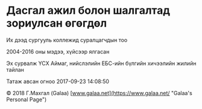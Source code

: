 # Дасгал ажил болон шалгалтад зориулсан өгөгдөл

Их дээд сургууль коллежид суралцагчдын тоо

2004-2016 оны мэдээ, хүйсээр ялгасан

Эх сурвалж ҮСХ Аймаг, нийслэлийн ЕБС-ийн бүлгийн хичээлийн жилийн тайлан

Татаж авсан огноо 2017-09-23 14:08:50

© 2018 Г.Махгал (Galaa) [www.galaa.net](https://www.galaa.net/ "Galaa's Personal Page")
